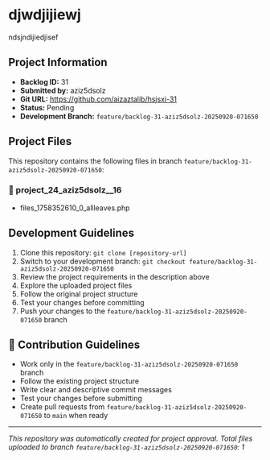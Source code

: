 # djwdjijiewj

ndsjndijiedjisef

## Project Information

- **Backlog ID:** 31
- **Submitted by:** aziz5dsolz
- **Git URL:** https://github.com/aizaztalib/hsjsxi-31
- **Status:** Pending
- **Development Branch:** `feature/backlog-31-aziz5dsolz-20250920-071650`

## Project Files

This repository contains the following files in branch `feature/backlog-31-aziz5dsolz-20250920-071650`:

### 📁 project_24_aziz5dsolz__16
- files_1758352610_0_allleaves.php

## Development Guidelines

1. Clone this repository: `git clone [repository-url]`
2. Switch to your development branch: `git checkout feature/backlog-31-aziz5dsolz-20250920-071650`
3. Review the project requirements in the description above
4. Explore the uploaded project files
5. Follow the original project structure
6. Test your changes before committing
7. Push your changes to the `feature/backlog-31-aziz5dsolz-20250920-071650` branch

## 🤝 Contribution Guidelines

- Work only in the `feature/backlog-31-aziz5dsolz-20250920-071650` branch
- Follow the existing project structure
- Write clear and descriptive commit messages
- Test your changes before submitting
- Create pull requests from `feature/backlog-31-aziz5dsolz-20250920-071650` to `main` when ready

---

*This repository was automatically created for project approval. Total files uploaded to branch `feature/backlog-31-aziz5dsolz-20250920-071650`: 1*
